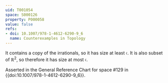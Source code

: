 ```yaml
---
uid: T001054
space: S000126
property: P000058
value: false
refs:
- doi: 10.1007/978-1-4612-6290-9_6
  name: Counterexamples in Topology
---
```


It contains a copy of the irrationals, so it has size at least $\mathfrak c$. It is also subset of $\mathbb R ^2$, so therefore it has size at most $\mathfrak c$.

Asserted in the General Reference Chart for space #129 in
{{doi:10.1007/978-1-4612-6290-9_6}}.
